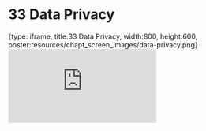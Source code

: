 # 33 Data Privacy
 
{type: iframe, title:33 Data Privacy, width:800, height:600, poster:resources/chapt_screen_images/data-privacy.png}
![](https://datatrail-jhu.github.io/DataTrail/no_toc/data-privacy.html)
 

 
